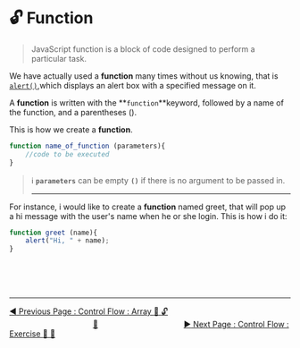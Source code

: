 # :unlock:  Function

>   JavaScript function is a block of code designed to perform a particular task.


We have actually used a **function** many times without us knowing, that is [`alert()`](../../how-to-write-javascript-in-html.md),which displays an alert box with a specified message on it.

A **function** is written with the **`function`**keyword, followed by a name of the function, and a  parentheses \(\).

This is how we create a **function**. 

```javascript
function name_of_function (parameters){
    //code to be executed
}
```

>   :information_source:    **`parameters`** can be empty **`()`** if there is no argument to be passed in.
<br><hr>

For instance, i would like to create a **function** named greet, that will pop up a hi message with the user's name when he or she login. This is how i do it:

```javascript
function greet (name){
    alert("Hi, " + name);
}
```

<br><br><br>
<hr>

[:arrow_backward: Previous Page : Control Flow : Array :triangular_flag_on_post: :unlock: ](array.md)  &nbsp;&nbsp;&nbsp;&nbsp;&nbsp;&nbsp;&nbsp;&nbsp;&nbsp;&nbsp;&nbsp;&nbsp;&nbsp;&nbsp;&nbsp;&nbsp;&nbsp;&nbsp;&nbsp;&nbsp;&nbsp;&nbsp;&nbsp;&nbsp;&nbsp;&nbsp;&nbsp;&nbsp;&nbsp;&nbsp;&nbsp;&nbsp;&nbsp;&nbsp;&nbsp;&nbsp;&nbsp;&nbsp;[:house_with_garden:](../../README.md)&nbsp;&nbsp;&nbsp;&nbsp;&nbsp;&nbsp;&nbsp;&nbsp;&nbsp;&nbsp;&nbsp;&nbsp;&nbsp;&nbsp;&nbsp;&nbsp;&nbsp;&nbsp;&nbsp;&nbsp;&nbsp;&nbsp;&nbsp;&nbsp;&nbsp;&nbsp;&nbsp;&nbsp;&nbsp;&nbsp;&nbsp;&nbsp;&nbsp;&nbsp;&nbsp;&nbsp;&nbsp;&nbsp;    [:arrow_forward: Next Page : Control Flow : Exercise :triangular_flag_on_post: :dart: ](exercise.md)

